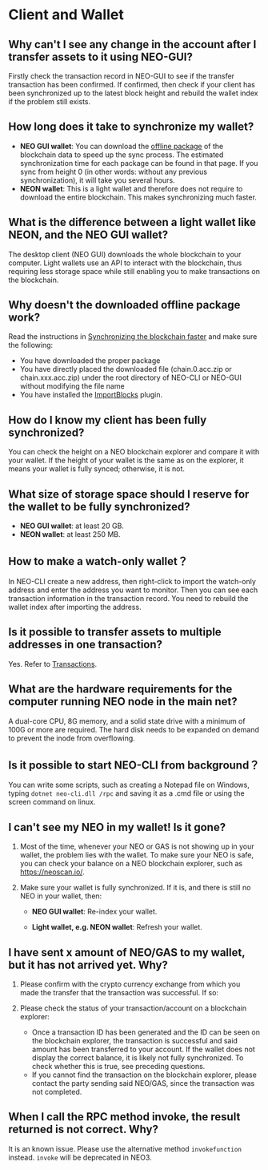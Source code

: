 # Client and Wallet

## Why can't I see any change in the account after I transfer assets to it using NEO-GUI?

Firstly check the transaction record in NEO-GUI to see if the transfer transaction has been confirmed. If confirmed, then check if your client has been synchronized up to the latest block height and rebuild the wallet index if the problem still exists.  

## How long does it take to synchronize my wallet?

- **NEO GUI wallet**: You can download the [offline package](https://sync.ngd.network/) of the blockchain data to speed up the sync process. The estimated synchronization time for each package can be found in that page. If you sync from height 0 (in other words: without any previous synchronization), it will take you several hours.
- **NEON wallet**: This is a light wallet and therefore does not require to download the entire blockchain. This makes synchronizing much faster.

## What is the difference between a light wallet like NEON, and the NEO GUI wallet?

The desktop client (NEO GUI) downloads the whole blockchain to your computer. Light wallets use an API to interact with the blockchain, thus requiring less storage space while still enabling you to make transactions on the blockchain.

## Why doesn't the downloaded offline package work?

Read the instructions in [Synchronizing the blockchain faster](../../docs/en-us/node/syncblocks.md) and make sure the following:

- You have downloaded the proper package
- You have directly placed the downloaded file (chain.0.acc.zip or chain.xxx.acc.zip) under the root directory of NEO-CLI or NEO-GUI without modifying the file name
- You have installed the [ImportBlocks](https://github.com/neo-project/neo-plugins/releases/download/v2.10.3/ImportBlocks.zip) plugin.

## How do I know my client has been fully synchronized?

You can check the height on a NEO blockchain explorer and compare it with your wallet. If the height of your wallet is the same as on the explorer, it means your wallet is fully synced; otherwise, it is not. 

## What size of storage space should I reserve for the wallet to be fully synchronized?

- **NEO GUI wallet**: at least 20 GB.
- **NEON wallet**: at least 250 MB.

## How to make a watch-only wallet？

In NEO-CLI create a new address, then right-click to import the watch-only address and enter the address you want to monitor. Then you can see each transaction information in the transaction record. You need to rebuild the wallet index after importing the address.

## Is it possible to transfer assets to multiple addresses in one transaction?

Yes. Refer to [Transactions](../../docs/en-us/node/gui/transc.md).

## What are the hardware requirements for the computer running NEO node in the main net?

A dual-core CPU, 8G memory, and a solid state drive with a minimum of 100G or more are required. The hard disk needs to be expanded on demand to prevent the inode from overflowing.

## Is it possible to start NEO-CLI from background？

You can write some scripts, such as creating a Notepad file on Windows, typing `dotnet neo-cli.dll /rpc` and saving it as a .cmd file or using the screen command on linux.

## I can't see my NEO in my wallet! Is it gone?

1. Most of the time,  whenever your NEO or GAS is not showing up in your wallet, the problem lies with the wallet. To make sure your NEO is safe, you can check your  balance on a NEO blockchain explorer, such as <https://neoscan.io/>.

2. Make sure your wallet is fully synchronized. If it is, and there is still no NEO in your wallet, then:

   - **NEO GUI wallet**: Re-index your wallet.

   - **Light wallet, e.g. NEON wallet**: Refresh your wallet.

## I have sent x amount of NEO/GAS to my wallet, but it has not arrived yet. Why?

1. Please confirm with the crypto currency exchange from which you made the transfer that the transaction was successful. If so:
2. Please check the status of your transaction/account on a blockchain explorer:

   - Once a transaction ID has been generated and the ID can be seen on the blockchain explorer, the transaction is successful and said amount has been transferred to your account. If the wallet does not display the correct balance, it is likely not fully synchronized. To check whether this is true, see preceding questions.
   - If you cannot find the transaction on the blockchain explorer, please contact the party sending said NEO/GAS, since the transaction was not completed.

## When I call the RPC method invoke, the result returned is not correct. Why?

It is an known issue. Please use the alternative method `invokefunction` instead. `invoke` will be deprecated in NEO3.
